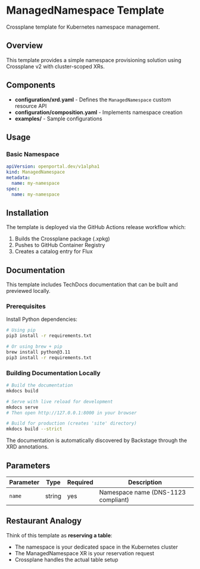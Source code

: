 # ManagedNamespace Template

Crossplane template for Kubernetes namespace management.

## Overview

This template provides a simple namespace provisioning solution using Crossplane v2 with cluster-scoped XRs.

## Components

- **configuration/xrd.yaml** - Defines the `ManagedNamespace` custom resource API
- **configuration/composition.yaml** - Implements namespace creation
- **examples/** - Sample configurations

## Usage

### Basic Namespace

```yaml
apiVersion: openportal.dev/v1alpha1
kind: ManagedNamespace
metadata:
  name: my-namespace
spec:
  name: my-namespace
```

## Installation

The template is deployed via the GitHub Actions release workflow which:
1. Builds the Crossplane package (.xpkg)
2. Pushes to GitHub Container Registry
3. Creates a catalog entry for Flux

## Documentation

This template includes TechDocs documentation that can be built and previewed locally.

### Prerequisites

Install Python dependencies:
```bash
# Using pip
pip3 install -r requirements.txt

# Or using brew + pip
brew install python@3.11
pip3 install -r requirements.txt
```

### Building Documentation Locally

```bash
# Build the documentation
mkdocs build

# Serve with live reload for development
mkdocs serve
# Then open http://127.0.0.1:8000 in your browser

# Build for production (creates 'site' directory)
mkdocs build --strict
```

The documentation is automatically discovered by Backstage through the XRD annotations.

## Parameters

| Parameter | Type | Required | Description |
|-----------|------|----------|-------------|
| `name` | string | yes | Namespace name (DNS-1123 compliant) |

## Restaurant Analogy

Think of this template as **reserving a table**:
- The namespace is your dedicated space in the Kubernetes cluster
- The ManagedNamespace XR is your reservation request
- Crossplane handles the actual table setup